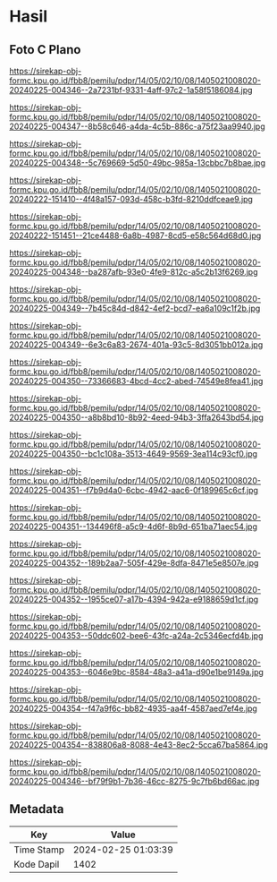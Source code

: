 # Hasil

## Foto C Plano

https://sirekap-obj-formc.kpu.go.id/fbb8/pemilu/pdpr/14/05/02/10/08/1405021008020-20240225-004346--2a7231bf-9331-4aff-97c2-1a58f5186084.jpg

https://sirekap-obj-formc.kpu.go.id/fbb8/pemilu/pdpr/14/05/02/10/08/1405021008020-20240225-004347--8b58c646-a4da-4c5b-886c-a75f23aa9940.jpg

https://sirekap-obj-formc.kpu.go.id/fbb8/pemilu/pdpr/14/05/02/10/08/1405021008020-20240225-004348--5c769669-5d50-49bc-985a-13cbbc7b8bae.jpg

https://sirekap-obj-formc.kpu.go.id/fbb8/pemilu/pdpr/14/05/02/10/08/1405021008020-20240222-151410--4f48a157-093d-458c-b3fd-8210ddfceae9.jpg

https://sirekap-obj-formc.kpu.go.id/fbb8/pemilu/pdpr/14/05/02/10/08/1405021008020-20240222-151451--21ce4488-6a8b-4987-8cd5-e58c564d68d0.jpg

https://sirekap-obj-formc.kpu.go.id/fbb8/pemilu/pdpr/14/05/02/10/08/1405021008020-20240225-004348--ba287afb-93e0-4fe9-812c-a5c2b13f6269.jpg

https://sirekap-obj-formc.kpu.go.id/fbb8/pemilu/pdpr/14/05/02/10/08/1405021008020-20240225-004349--7b45c84d-d842-4ef2-bcd7-ea6a109c1f2b.jpg

https://sirekap-obj-formc.kpu.go.id/fbb8/pemilu/pdpr/14/05/02/10/08/1405021008020-20240225-004349--6e3c6a83-2674-401a-93c5-8d3051bb012a.jpg

https://sirekap-obj-formc.kpu.go.id/fbb8/pemilu/pdpr/14/05/02/10/08/1405021008020-20240225-004350--73366683-4bcd-4cc2-abed-74549e8fea41.jpg

https://sirekap-obj-formc.kpu.go.id/fbb8/pemilu/pdpr/14/05/02/10/08/1405021008020-20240225-004350--a8b8bd10-8b92-4eed-94b3-3ffa2643bd54.jpg

https://sirekap-obj-formc.kpu.go.id/fbb8/pemilu/pdpr/14/05/02/10/08/1405021008020-20240225-004350--bc1c108a-3513-4649-9569-3ea114c93cf0.jpg

https://sirekap-obj-formc.kpu.go.id/fbb8/pemilu/pdpr/14/05/02/10/08/1405021008020-20240225-004351--f7b9d4a0-6cbc-4942-aac6-0f189965c6cf.jpg

https://sirekap-obj-formc.kpu.go.id/fbb8/pemilu/pdpr/14/05/02/10/08/1405021008020-20240225-004351--134496f8-a5c9-4d6f-8b9d-651ba71aec54.jpg

https://sirekap-obj-formc.kpu.go.id/fbb8/pemilu/pdpr/14/05/02/10/08/1405021008020-20240225-004352--189b2aa7-505f-429e-8dfa-8471e5e8507e.jpg

https://sirekap-obj-formc.kpu.go.id/fbb8/pemilu/pdpr/14/05/02/10/08/1405021008020-20240225-004352--1955ce07-a17b-4394-942a-e9188659d1cf.jpg

https://sirekap-obj-formc.kpu.go.id/fbb8/pemilu/pdpr/14/05/02/10/08/1405021008020-20240225-004353--50ddc602-bee6-43fc-a24a-2c5346ecfd4b.jpg

https://sirekap-obj-formc.kpu.go.id/fbb8/pemilu/pdpr/14/05/02/10/08/1405021008020-20240225-004353--6046e9bc-8584-48a3-a41a-d90e1be9149a.jpg

https://sirekap-obj-formc.kpu.go.id/fbb8/pemilu/pdpr/14/05/02/10/08/1405021008020-20240225-004354--f47a9f6c-bb82-4935-aa4f-4587aed7ef4e.jpg

https://sirekap-obj-formc.kpu.go.id/fbb8/pemilu/pdpr/14/05/02/10/08/1405021008020-20240225-004354--838806a8-8088-4e43-8ec2-5cca67ba5864.jpg

https://sirekap-obj-formc.kpu.go.id/fbb8/pemilu/pdpr/14/05/02/10/08/1405021008020-20240225-004346--bf79f9b1-7b36-46cc-8275-9c7fb6bd66ac.jpg


## Metadata

| Key        | Value               |
| ---------- | ------------------- |
| Time Stamp | 2024-02-25 01:03:39 |
| Kode Dapil | 1402                |



